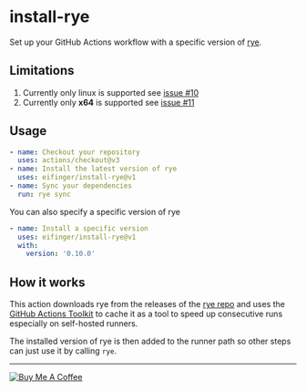 # install-rye

Set up your GitHub Actions workflow with a specific version of [rye](https://rye-up.com/).

## Limitations

1. Currently only linux is supported see [issue #10](https://github.com/eifinger/setup-rye/issues/10)
1. Currently only **x64** is supported see [issue #11](https://github.com/eifinger/setup-rye/issues/11)

## Usage

```yaml
- name: Checkout your repository
  uses: actions/checkout@v3
- name: Install the latest version of rye
  uses: eifinger/install-rye@v1
- name: Sync your dependencies
  run: rye sync
```

You can also specify a specific version of rye

```yaml
- name: Install a specific version
  uses: eifinger/install-rye@v1
  with:
    version: '0.10.0'
```

## How it works

This action downloads rye from the releases of the [rye repo](https://github.com/mitsuhiko/rye) and uses the [GitHub Actions Toolkit](https://github.com/actions/toolkit) to cache it as a tool to speed up consecutive runs especially on self-hosted runners.

The installed version of rye is then added to the runner path so other steps can just use it by calling `rye`.

---

<a href="https://www.buymeacoffee.com/eifinger" target="_blank"><img src="https://www.buymeacoffee.com/assets/img/custom_images/black_img.png" alt="Buy Me A Coffee" style="height: auto !important;width: auto !important;" ></a><br>

